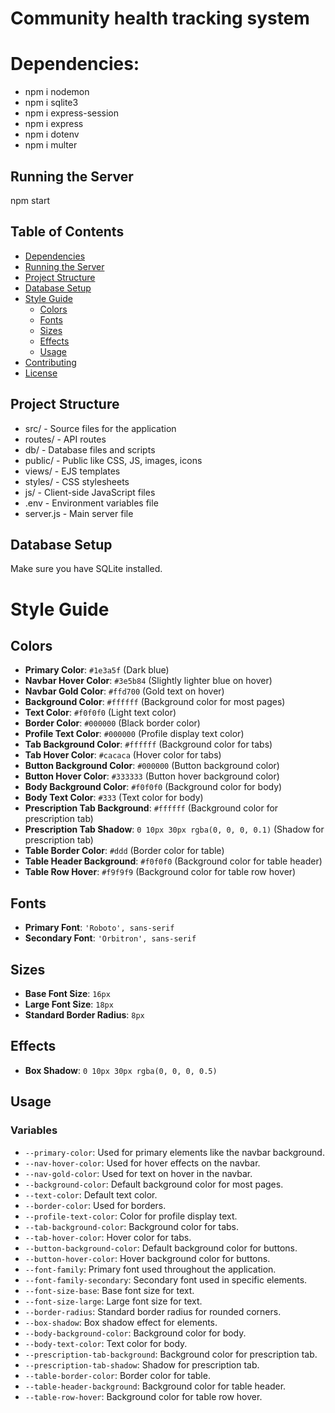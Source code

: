 # Community health tracking system


# Dependencies:
- npm i nodemon
- npm i sqlite3
- npm i express-session
- npm i express
- npm i dotenv
- npm i multer

## Running the Server

 npm start


## Table of Contents

- [Dependencies](#dependencies)
- [Running the Server](#running-the-server)
- [Project Structure](#project-structure)
- [Database Setup](#database-setup)
- [Style Guide](#style-guide)
  - [Colors](#colors)
  - [Fonts](#fonts)
  - [Sizes](#sizes)
  - [Effects](#effects)
  - [Usage](#usage)
- [Contributing](#contributing)
- [License](#license)


## Project Structure

- src/ - Source files for the application
- routes/ - API routes
- db/ - Database files and scripts
- public/ - Public like CSS, JS, images, icons
- views/ - EJS templates
- styles/ - CSS stylesheets
- js/ - Client-side JavaScript files
- .env - Environment variables file
- server.js - Main server file

## Database Setup

Make sure you have SQLite installed. 

# Style Guide

## Colors

- **Primary Color**: `#1e3a5f` (Dark blue)
- **Navbar Hover Color**: `#3e5b84` (Slightly lighter blue on hover)
- **Navbar Gold Color**: `#ffd700` (Gold text on hover)
- **Background Color**: `#ffffff` (Background color for most pages)
- **Text Color**: `#f0f0f0` (Light text color)
- **Border Color**: `#000000` (Black border color)
- **Profile Text Color**: `#000000` (Profile display text color)
- **Tab Background Color**: `#ffffff` (Background color for tabs)
- **Tab Hover Color**: `#cacaca` (Hover color for tabs)
- **Button Background Color**: `#000000` (Button background color)
- **Button Hover Color**: `#333333` (Button hover background color)
- **Body Background Color**: `#f0f0f0` (Background color for body)
- **Body Text Color**: `#333` (Text color for body)
- **Prescription Tab Background**: `#ffffff` (Background color for prescription tab)
- **Prescription Tab Shadow**: `0 10px 30px rgba(0, 0, 0, 0.1)` (Shadow for prescription tab)
- **Table Border Color**: `#ddd` (Border color for table)
- **Table Header Background**: `#f0f0f0` (Background color for table header)
- **Table Row Hover**: `#f9f9f9` (Background color for table row hover)

## Fonts

- **Primary Font**: `'Roboto', sans-serif`
- **Secondary Font**: `'Orbitron', sans-serif`

## Sizes

- **Base Font Size**: `16px`
- **Large Font Size**: `18px`
- **Standard Border Radius**: `8px`

## Effects

- **Box Shadow**: `0 10px 30px rgba(0, 0, 0, 0.5)`

## Usage

### Variables


- `--primary-color`: Used for primary elements like the navbar background.
- `--nav-hover-color`: Used for hover effects on the navbar.
- `--nav-gold-color`: Used for text on hover in the navbar.
- `--background-color`: Default background color for most pages.
- `--text-color`: Default text color.
- `--border-color`: Used for borders.
- `--profile-text-color`: Color for profile display text.
- `--tab-background-color`: Background color for tabs.
- `--tab-hover-color`: Hover color for tabs.
- `--button-background-color`: Default background color for buttons.
- `--button-hover-color`: Hover background color for buttons.
- `--font-family`: Primary font used throughout the application.
- `--font-family-secondary`: Secondary font used in specific elements.
- `--font-size-base`: Base font size for text.
- `--font-size-large`: Large font size for text.
- `--border-radius`: Standard border radius for rounded corners.
- `--box-shadow`: Box shadow effect for elements.
- `--body-background-color`: Background color for body.
- `--body-text-color`: Text color for body.
- `--prescription-tab-background`: Background color for prescription tab.
- `--prescription-tab-shadow`: Shadow for prescription tab.
- `--table-border-color`: Border color for table.
- `--table-header-background`: Background color for table header.
- `--table-row-hover`: Background color for table row hover.
